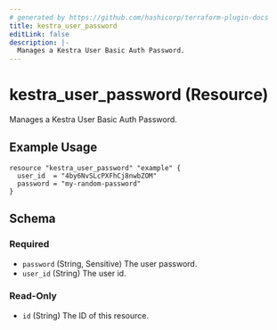 ```yaml
---
# generated by https://github.com/hashicorp/terraform-plugin-docs
title: kestra_user_password
editLink: false
description: |-
  Manages a Kestra User Basic Auth Password.
---
```


# kestra_user_password (Resource)

Manages a Kestra User Basic Auth Password.

## Example Usage

```hcl
resource "kestra_user_password" "example" {
  user_id  = "4by6NvSLcPXFhCj8nwbZOM"
  password = "my-random-password"
}
```

<!-- schema generated by tfplugindocs -->
## Schema

### Required

- `password` (String, Sensitive) The user password.
- `user_id` (String) The user id.

### Read-Only

- `id` (String) The ID of this resource.
